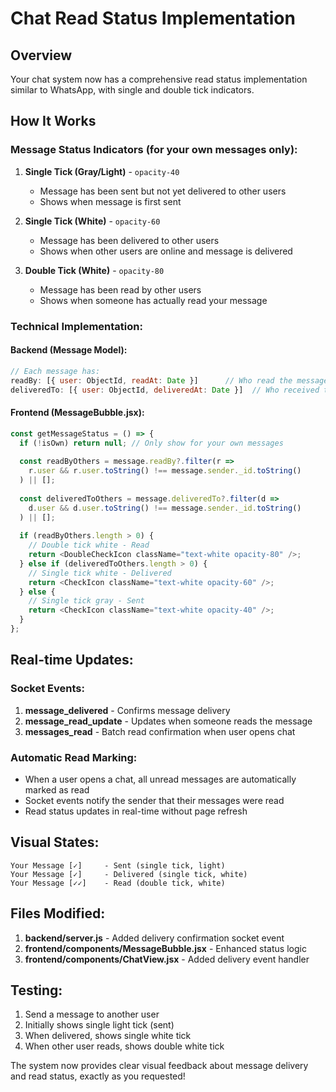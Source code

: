 # Chat Read Status Implementation 

## Overview
Your chat system now has a comprehensive read status implementation similar to WhatsApp, with single and double tick indicators.

## How It Works

### Message Status Indicators (for your own messages only):

1. **Single Tick (Gray/Light)** - `opacity-40`
   - Message has been sent but not yet delivered to other users
   - Shows when message is first sent

2. **Single Tick (White)** - `opacity-60` 
   - Message has been delivered to other users
   - Shows when other users are online and message is delivered

3. **Double Tick (White)** - `opacity-80`
   - Message has been read by other users
   - Shows when someone has actually read your message

### Technical Implementation:

#### Backend (Message Model):
```javascript
// Each message has:
readBy: [{ user: ObjectId, readAt: Date }]      // Who read the message
deliveredTo: [{ user: ObjectId, deliveredAt: Date }]  // Who received the message
```

#### Frontend (MessageBubble.jsx):
```javascript
const getMessageStatus = () => {
  if (!isOwn) return null; // Only show for your own messages
  
  const readByOthers = message.readBy?.filter(r => 
    r.user && r.user.toString() !== message.sender._id.toString()
  ) || [];
  
  const deliveredToOthers = message.deliveredTo?.filter(d => 
    d.user && d.user.toString() !== message.sender._id.toString()
  ) || [];
  
  if (readByOthers.length > 0) {
    // Double tick white - Read
    return <DoubleCheckIcon className="text-white opacity-80" />;
  } else if (deliveredToOthers.length > 0) {
    // Single tick white - Delivered
    return <CheckIcon className="text-white opacity-60" />;
  } else {
    // Single tick gray - Sent
    return <CheckIcon className="text-white opacity-40" />;
  }
};
```

## Real-time Updates:

### Socket Events:
1. **message_delivered** - Confirms message delivery
2. **message_read_update** - Updates when someone reads the message
3. **messages_read** - Batch read confirmation when user opens chat

### Automatic Read Marking:
- When a user opens a chat, all unread messages are automatically marked as read
- Socket events notify the sender that their messages were read
- Read status updates in real-time without page refresh

## Visual States:

```
Your Message [✓]     - Sent (single tick, light)
Your Message [✓]     - Delivered (single tick, white)  
Your Message [✓✓]    - Read (double tick, white)
```

## Files Modified:

1. **backend/server.js** - Added delivery confirmation socket event
2. **frontend/components/MessageBubble.jsx** - Enhanced status logic
3. **frontend/components/ChatView.jsx** - Added delivery event handler

## Testing:

1. Send a message to another user
2. Initially shows single light tick (sent)
3. When delivered, shows single white tick
4. When other user reads, shows double white tick

The system now provides clear visual feedback about message delivery and read status, exactly as you requested!